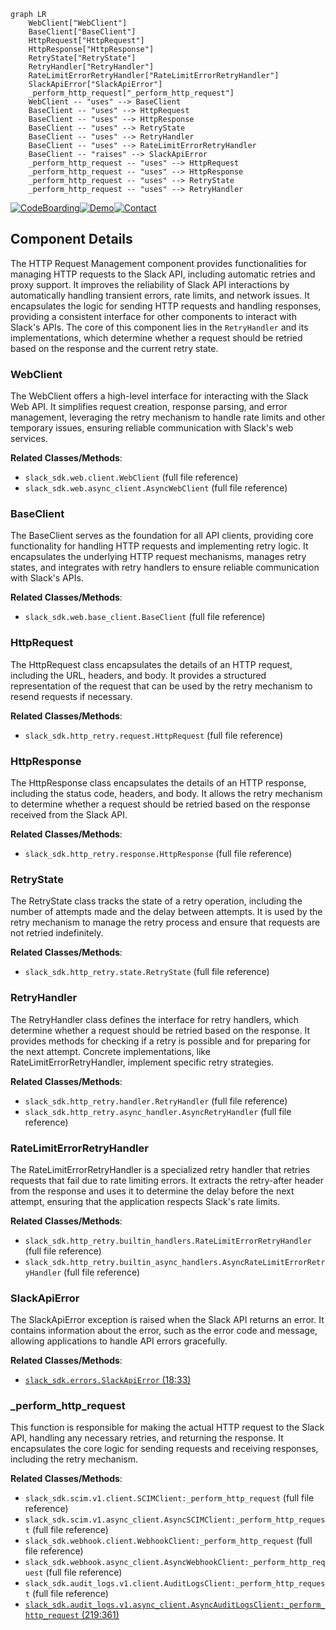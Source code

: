 ```mermaid
graph LR
    WebClient["WebClient"]
    BaseClient["BaseClient"]
    HttpRequest["HttpRequest"]
    HttpResponse["HttpResponse"]
    RetryState["RetryState"]
    RetryHandler["RetryHandler"]
    RateLimitErrorRetryHandler["RateLimitErrorRetryHandler"]
    SlackApiError["SlackApiError"]
    _perform_http_request["_perform_http_request"]
    WebClient -- "uses" --> BaseClient
    BaseClient -- "uses" --> HttpRequest
    BaseClient -- "uses" --> HttpResponse
    BaseClient -- "uses" --> RetryState
    BaseClient -- "uses" --> RetryHandler
    BaseClient -- "uses" --> RateLimitErrorRetryHandler
    BaseClient -- "raises" --> SlackApiError
    _perform_http_request -- "uses" --> HttpRequest
    _perform_http_request -- "uses" --> HttpResponse
    _perform_http_request -- "uses" --> RetryState
    _perform_http_request -- "uses" --> RetryHandler
```
[![CodeBoarding](https://img.shields.io/badge/Generated%20by-CodeBoarding-9cf?style=flat-square)](https://github.com/CodeBoarding/GeneratedOnBoardings)[![Demo](https://img.shields.io/badge/Try%20our-Demo-blue?style=flat-square)](https://www.codeboarding.org/demo)[![Contact](https://img.shields.io/badge/Contact%20us%20-%20codeboarding@gmail.com-lightgrey?style=flat-square)](mailto:codeboarding@gmail.com)

## Component Details

The HTTP Request Management component provides functionalities for managing HTTP requests to the Slack API, including automatic retries and proxy support. It improves the reliability of Slack API interactions by automatically handling transient errors, rate limits, and network issues. It encapsulates the logic for sending HTTP requests and handling responses, providing a consistent interface for other components to interact with Slack's APIs. The core of this component lies in the `RetryHandler` and its implementations, which determine whether a request should be retried based on the response and the current retry state.

### WebClient
The WebClient offers a high-level interface for interacting with the Slack Web API. It simplifies request creation, response parsing, and error management, leveraging the retry mechanism to handle rate limits and other temporary issues, ensuring reliable communication with Slack's web services.


**Related Classes/Methods**:

- `slack_sdk.web.client.WebClient` (full file reference)
- `slack_sdk.web.async_client.AsyncWebClient` (full file reference)


### BaseClient
The BaseClient serves as the foundation for all API clients, providing core functionality for handling HTTP requests and implementing retry logic. It encapsulates the underlying HTTP request mechanisms, manages retry states, and integrates with retry handlers to ensure reliable communication with Slack's APIs.


**Related Classes/Methods**:

- `slack_sdk.web.base_client.BaseClient` (full file reference)


### HttpRequest
The HttpRequest class encapsulates the details of an HTTP request, including the URL, headers, and body. It provides a structured representation of the request that can be used by the retry mechanism to resend requests if necessary.


**Related Classes/Methods**:

- `slack_sdk.http_retry.request.HttpRequest` (full file reference)


### HttpResponse
The HttpResponse class encapsulates the details of an HTTP response, including the status code, headers, and body. It allows the retry mechanism to determine whether a request should be retried based on the response received from the Slack API.


**Related Classes/Methods**:

- `slack_sdk.http_retry.response.HttpResponse` (full file reference)


### RetryState
The RetryState class tracks the state of a retry operation, including the number of attempts made and the delay between attempts. It is used by the retry mechanism to manage the retry process and ensure that requests are not retried indefinitely.


**Related Classes/Methods**:

- `slack_sdk.http_retry.state.RetryState` (full file reference)


### RetryHandler
The RetryHandler class defines the interface for retry handlers, which determine whether a request should be retried based on the response. It provides methods for checking if a retry is possible and for preparing for the next attempt. Concrete implementations, like RateLimitErrorRetryHandler, implement specific retry strategies.


**Related Classes/Methods**:

- `slack_sdk.http_retry.handler.RetryHandler` (full file reference)
- `slack_sdk.http_retry.async_handler.AsyncRetryHandler` (full file reference)


### RateLimitErrorRetryHandler
The RateLimitErrorRetryHandler is a specialized retry handler that retries requests that fail due to rate limiting errors. It extracts the retry-after header from the response and uses it to determine the delay before the next attempt, ensuring that the application respects Slack's rate limits.


**Related Classes/Methods**:

- `slack_sdk.http_retry.builtin_handlers.RateLimitErrorRetryHandler` (full file reference)
- `slack_sdk.http_retry.builtin_async_handlers.AsyncRateLimitErrorRetryHandler` (full file reference)


### SlackApiError
The SlackApiError exception is raised when the Slack API returns an error. It contains information about the error, such as the error code and message, allowing applications to handle API errors gracefully.


**Related Classes/Methods**:

- <a href="https://github.com/slackapi/python-slack-sdk/blob/master/slack_sdk/errors/__init__.py#L18-L33" target="_blank" rel="noopener noreferrer">`slack_sdk.errors.SlackApiError` (18:33)</a>


### _perform_http_request
This function is responsible for making the actual HTTP request to the Slack API, handling any necessary retries, and returning the response. It encapsulates the core logic for sending requests and receiving responses, including the retry mechanism.


**Related Classes/Methods**:

- `slack_sdk.scim.v1.client.SCIMClient:_perform_http_request` (full file reference)
- `slack_sdk.scim.v1.async_client.AsyncSCIMClient:_perform_http_request` (full file reference)
- `slack_sdk.webhook.client.WebhookClient:_perform_http_request` (full file reference)
- `slack_sdk.webhook.async_client.AsyncWebhookClient:_perform_http_request` (full file reference)
- `slack_sdk.audit_logs.v1.client.AuditLogsClient:_perform_http_request` (full file reference)
- <a href="https://github.com/slackapi/python-slack-sdk/blob/master/slack_sdk/audit_logs/v1/async_client.py#L219-L361" target="_blank" rel="noopener noreferrer">`slack_sdk.audit_logs.v1.async_client.AsyncAuditLogsClient:_perform_http_request` (219:361)</a>
